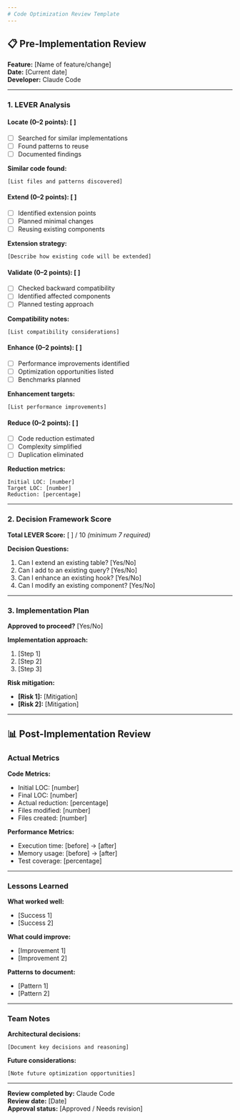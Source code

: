 ```yaml
---
# Code Optimization Review Template
---
```


## 📋 Pre-Implementation Review

**Feature:** [Name of feature/change]  
**Date:** [Current date]  
**Developer:** Claude Code

---

### 1. LEVER Analysis

#### Locate (0–2 points): [ ]

- [ ] Searched for similar implementations  
- [ ] Found patterns to reuse  
- [ ] Documented findings  

**Similar code found:**
```
[List files and patterns discovered]
```

#### Extend (0–2 points): [ ]

- [ ] Identified extension points  
- [ ] Planned minimal changes  
- [ ] Reusing existing components  

**Extension strategy:**
```
[Describe how existing code will be extended]
```

#### Validate (0–2 points): [ ]

- [ ] Checked backward compatibility  
- [ ] Identified affected components  
- [ ] Planned testing approach  

**Compatibility notes:**
```
[List compatibility considerations]
```

#### Enhance (0–2 points): [ ]

- [ ] Performance improvements identified  
- [ ] Optimization opportunities listed  
- [ ] Benchmarks planned  

**Enhancement targets:**
```
[List performance improvements]
```

#### Reduce (0–2 points): [ ]

- [ ] Code reduction estimated  
- [ ] Complexity simplified  
- [ ] Duplication eliminated  

**Reduction metrics:**
```
Initial LOC: [number]  
Target LOC: [number]  
Reduction: [percentage]
```

---

### 2. Decision Framework Score

**Total LEVER Score:** [ ] / 10 _(minimum 7 required)_

**Decision Questions:**

1. Can I extend an existing table? [Yes/No]  
2. Can I add to an existing query? [Yes/No]  
3. Can I enhance an existing hook? [Yes/No]  
4. Can I modify an existing component? [Yes/No]

---

### 3. Implementation Plan

**Approved to proceed?** [Yes/No]

**Implementation approach:**

1. [Step 1]  
2. [Step 2]  
3. [Step 3]

**Risk mitigation:**

- **[Risk 1]:** [Mitigation]  
- **[Risk 2]:** [Mitigation]

---

## 📊 Post-Implementation Review

### Actual Metrics

**Code Metrics:**

- Initial LOC: [number]  
- Final LOC: [number]  
- Actual reduction: [percentage]  
- Files modified: [number]  
- Files created: [number]

**Performance Metrics:**

- Execution time: [before] → [after]  
- Memory usage: [before] → [after]  
- Test coverage: [percentage]

---

### Lessons Learned

**What worked well:**

- [Success 1]  
- [Success 2]

**What could improve:**

- [Improvement 1]  
- [Improvement 2]

**Patterns to document:**

- [Pattern 1]  
- [Pattern 2]

---

### Team Notes

**Architectural decisions:**
```
[Document key decisions and reasoning]
```

**Future considerations:**
```
[Note future optimization opportunities]
```

---

**Review completed by:** Claude Code  
**Review date:** [Date]  
**Approval status:** [Approved / Needs revision]
